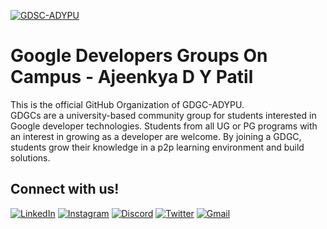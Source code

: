 [![GDSC-ADYPU](https://pbs.twimg.com/profile_banners/1570753275510788101/1663331971/1500x500)]([https://gdsc.community.dev/ajeenkya-dy-patil-university-pune/](https://gdg.community.dev/gdg-on-campus-ajeenkya-dy-patil-university-pune-india/))

# Google Developers Groups On Campus - Ajeenkya D Y Patil

This is the official GitHub Organization of GDGC-ADYPU. \
GDGCs are a university-based community group for students interested in Google developer technologies. Students from all UG or PG programs with an interest in growing as a developer are welcome. By joining a GDGC, students grow their knowledge in a p2p learning environment and build solutions.

## Connect with us!

[![LinkedIn](https://img.shields.io/badge/linkedin-%230077B5.svg?style=for-the-badge&logo=linkedin&logoColor=white)](https://www.linkedin.com/company/gdscadypu/)
[![Instagram](https://img.shields.io/badge/Instagram-%23E4405F.svg?style=for-the-badge&logo=Instagram&logoColor=white)](https://www.instagram.com/gdscadypu/)
[![Discord](https://img.shields.io/badge/Discord-%235865F2.svg?style=for-the-badge&logo=discord&logoColor=white)](https://discord.gg/C82pzeAkkh)
[![Twitter](https://img.shields.io/badge/Twitter-%231DA1F2.svg?style=for-the-badge&logo=Twitter&logoColor=white)](https://twitter.com/gdscadypu)
[![Gmail](https://img.shields.io/badge/Gmail-D14836?style=for-the-badge&logo=gmail&logoColor=white)](mailto:gdsc@adypu.edu.in)
